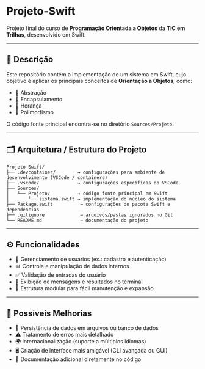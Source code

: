 # Projeto-Swift

Projeto final do curso de **Programação Orientada a Objetos** da **TIC em Trilhas**, desenvolvido em Swift.  

---

## 📖 Descrição

Este repositório contém a implementação de um sistema em Swift, cujo objetivo é aplicar os principais conceitos de **Orientação a Objetos**, como:  

- 🔹 Abstração  
- 🔹 Encapsulamento  
- 🔹 Herança  
- 🔹 Polimorfismo  

O código fonte principal encontra-se no diretório `Sources/Projeto`.

---

## 🗂️ Arquitetura / Estrutura do Projeto

```
Projeto-Swift/
├── .devcontainer/        → configurações para ambiente de desenvolvimento (VSCode / containers)  
├── .vscode/              → configurações específicas do VSCode  
├── Sources/
│   └── Projeto/          → código fonte principal em Swift  
│       └── sistema.swift → implementação do núcleo do sistema  
├── Package.swift          → configurações do pacote Swift e dependências  
├── .gitignore             → arquivos/pastas ignorados no Git  
└── README.md              → documentação do projeto  
```

---

## ⚙️ Funcionalidades

- 👤 Gerenciamento de usuários (ex.: cadastro e autenticação)  
- 📊 Controle e manipulação de dados internos  
- ✅ Validação de entradas do usuário  
- 💬 Exibição de mensagens e resultados no terminal  
- 🧩 Estrutura modular para fácil manutenção e expansão  

---

## 🚀 Possíveis Melhorias

- 💾 Persistência de dados em arquivos ou banco de dados  
- ⚠️ Tratamento de erros mais detalhado  
- 🌍 Internacionalização (suporte a múltiplos idiomas)  
- 🖥️ Criação de interface mais amigável (CLI avançada ou GUI)  
- 📝 Documentação adicional diretamente no código  
